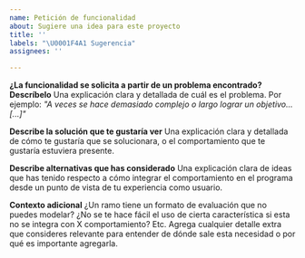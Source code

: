 ```yaml
---
name: Petición de funcionalidad
about: Sugiere una idea para este proyecto
title: ''
labels: "\U0001F4A1 Sugerencia"
assignees: ''

---
```


**¿La funcionalidad se solicita a partir de un problema encontrado? Descríbelo**
Una explicación clara y detallada de cuál es el problema. Por ejemplo: *"A veces se hace demasiado complejo o largo lograr un objetivo...[...]"*

**Describe la solución que te gustaría ver**
Una explicación clara y detallada de cómo te gustaría que se solucionara, o el comportamiento que te gustaría estuviera presente.

**Describe alternativas que has considerado**
Una explicación clara de ideas que has tenido respecto a cómo integrar el comportamiento en el programa desde un punto de vista de tu experiencia como usuario.


**Contexto adicional**
¿Un ramo tiene un formato de evaluación que no puedes modelar? ¿No se te hace fácil el uso de cierta característica si esta no se integra con X comportamiento? Etc. Agrega cualquier detalle extra que consideres relevante para entender de dónde sale esta necesidad o por qué es importante agregarla.

